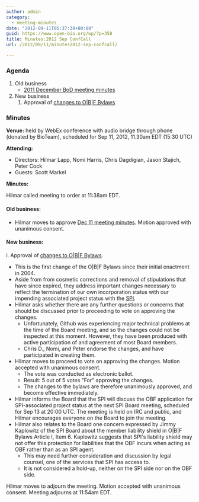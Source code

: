 ```yaml
---
author: admin
category:
  - meeting-minutes
date: "2012-09-11T05:37:30+00:00"
guid: https://www.open-bio.org/wp/?p=358
title: Minutes:2012 Sep ConfCall
url: /2012/09/11/minutes2012-sep-confcall/

---
```

### Agenda

1. Old business
   - [2011 December BoD meeting minutes](/obf-hugo-test/wiki/Minutes:2011_Dec_ConfCall)
1. New business
   1. Approval of [changes to O\|B\|F Bylaws](https://github.com/OBF/obf-docs/pull/8)

### Minutes

**Venue:** held by WebEx conference with audio bridge through phone (donated by BioTeam), scheduled for Sep 11, 2012, 11.30am EDT (15:30 UTC)

**Attending:**

- Directors: Hilmar Lapp, Nomi Harris, Chris Dagdigian, Jason Stajich, Peter Cock
- Guests: Scott Markel

**Minutes:**

Hilmar called meeting to order at 11:38am EDT.

#### Old business:

- Hilmar moves to approve [Dec 11 meeting minutes](/obf-hugo-test/wiki/Minutes:2011_Dec_ConfCall). Motion approved with unanimous consent.

#### New business:

i. Approval of [changes to O\|B\|F Bylaws](https://github.com/OBF/obf-docs/pull/8).

- This is the first change of the O\|B\|F Bylaws since their initial enactment in 2004.
- Aside from from cosmetic corrections and removal of stipulations that have since expired, they address important changes necessary to reflect the termination of our own incorporation status with our impending associated project status with the [SPI](http://www.spi-inc.org/).
- Hilmar asks whether there are any further questions or concerns that should be discussed prior to proceeding to vote on approving the changes.
  - Unfortunately, Github was experiencing major technical problems at the time of the Board meeting, and so the changes could not be inspected at this moment. However, they have been produced with active participation of and agreement of most Board members.
  - Chris D., Nomi, and Peter endorse the changes, and have participated in creating them.
- Hilmar moves to proceed to vote on approving the changes. Motion accepted with unanimous consent.
  - The vote was conducted as electronic ballot.
  - Result: 5 out of 5 votes "For" approving the changes.
  - The changes to the bylaws are therefore unanimously approved, and become effective immediately.
- Hilmar informs the Board that the SPI will discuss the OBF application for SPI-associated project status at the next SPI Board meeting, scheduled for Sep 13 at 20:00 UTC. The meeting is held on IRC and public, and Hilmar encourages everyone on the Board to join the meeting.
- Hilmar also relates to the Board one concern expressed by Jimmy Kaplowitz of the SPI Board about the member liability shield in O\|B\|F Bylaws Article I, Item 6. Kaplowitz suggests that SPI's liability shield may not offer this protection for liabilities that the OBF incurs when acting as OBF rather than as an SPI agent.
  - This may need further consideration and discussion by legal counsel, one of the services that SPI has access to.
  - It is not considered a hold-up, neither on the SPI side nor on the OBF side.

Hilmar moves to adjourn the meeting. Motion accepted with unanimous consent. Meeting adjourns at 11:54am EDT.
